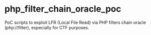 # php_filter_chain_oracle_poc
PoC scripts to exploit LFR (Local File Read) via PHP filters chain oracle (php://filter), especially for CTF purposes.
